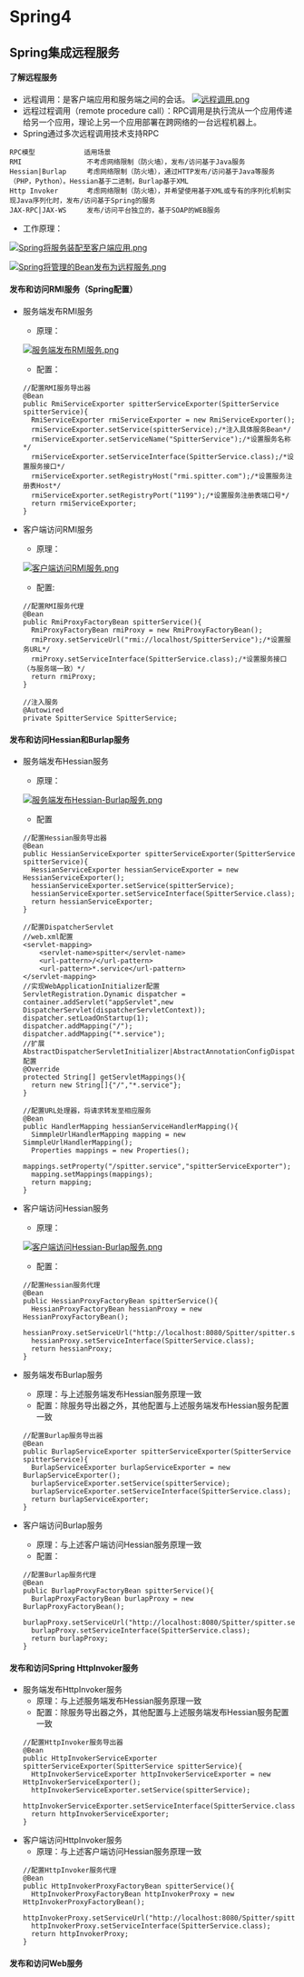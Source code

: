 # Spring4
## Spring集成远程服务

#### 了解远程服务
* 远程调用：是客户端应用和服务端之间的会话。
[![远程调用.png](https://i.loli.net/2018/05/18/5afee70b15d25.png)](https://i.loli.net/2018/05/18/5afee70b15d25.png)
* 远程过程调用（remote procedure call）：RPC调用是执行流从一个应用传递给另一个应用，理论上另一个应用部署在跨网络的一台远程机器上。
* Spring通过多次远程调用技术支持RPC
```
RPC模型            适用场景
RMI                不考虑网络限制（防火墙），发布/访问基于Java服务
Hessian|Burlap     考虑网络限制（防火墙），通过HTTP发布/访问基于Java等服务（PHP，Python）。Hessian基于二进制，Burlap基于XML
Http Invoker       考虑网络限制（防火墙），并希望使用基于XML或专有的序列化机制实现Java序列化时，发布/访问基于Spring的服务
JAX-RPC|JAX-WS     发布/访问平台独立的，基于SOAP的WEB服务
```
  * 工作原理：

  [![Spring将服务装配至客户端应用.png](https://i.loli.net/2018/05/19/5afff0aaae476.png)](https://i.loli.net/2018/05/19/5afff0aaae476.png)

  [![Spring将管理的Bean发布为远程服务.png](https://i.loli.net/2018/05/19/5afff21d696e1.png)](https://i.loli.net/2018/05/19/5afff21d696e1.png)

#### 发布和访问RMI服务（Spring配置）
* 服务端发布RMI服务
  * 原理：

  [![服务端发布RMI服务.png](https://i.loli.net/2018/05/19/5b001c23e9083.png)](https://i.loli.net/2018/05/19/5b001c23e9083.png)

  * 配置：
  ```
  //配置RMI服务导出器
  @Bean
  public RmiServiceExporter spitterServiceExporter(SpitterService spitterService){
    RmiServiceExporter rmiServiceExporter = new RmiServiceExporter();
    rmiServiceExporter.setService(spitterService);/*注入具体服务Bean*/
    rmiServiceExporter.setServiceName("SpitterService");/*设置服务名称*/
    rmiServiceExporter.setServiceInterface(SpitterService.class);/*设置服务接口*/
    rmiServiceExporter.setRegistryHost("rmi.spitter.com");/*设置服务注册表Host*/
    rmiServiceExporter.setRegistryPort("1199");/*设置服务注册表端口号*/
    return rmiServiceExporter;
  }
  ```

* 客户端访问RMI服务
  * 原理：

  [![客户端访问RMI服务.png](https://i.loli.net/2018/05/20/5b010af711206.png)](https://i.loli.net/2018/05/20/5b010af711206.png)

  * 配置:
  ```
  //配置RMI服务代理
  @Bean
  public RmiProxyFactoryBean spitterService(){
    RmiProxyFactoryBean rmiProxy = new RmiProxyFactoryBean();
    rmiProxy.setServiceUrl("rmi://localhost/SpitterService");/*设置服务URL*/
    rmiProxy.setServiceInterface(SpitterService.class);/*设置服务接口（与服务端一致）*/
    return rmiProxy;
  }
  ```
  ```
  //注入服务
  @Autowired
  private SpitterService SpitterService;
  ```

#### 发布和访问Hessian和Burlap服务
* 服务端发布Hessian服务
  * 原理：

  [![服务端发布Hessian-Burlap服务.png](https://i.loli.net/2018/05/20/5b0129eaa6d9a.png)](https://i.loli.net/2018/05/20/5b0129eaa6d9a.png)

  * 配置
  ```
  //配置Hessian服务导出器
  @Bean
  public HessianServiceExporter spitterServiceExporter(SpitterService spitterService){
    HessianServiceExporter hessianServiceExporter = new HessianServiceExporter();
    hessianServiceExporter.setService(spitterService);
    hessianServiceExporter.setServiceInterface(SpitterService.class);
    return hessianServiceExporter;
  }
  ```
  ```
  //配置DispatcherServlet
  //web.xml配置
  <servlet-mapping>
      <servlet-name>spitter</servlet-name>
      <url-pattern>/</url-pattern>
      <url-pattern>*.service</url-pattern>
  </servlet-mapping>
  //实现WebApplicationInitializer配置
  ServletRegistration.Dynamic dispatcher = container.addServlet("appServlet",new DispatcherServlet(dispatcherServletContext));
  dispatcher.setLoadOnStartup(1);
  dispatcher.addMapping("/");
  dispatcher.addMapping("*.service");
  //扩展AbstractDispatcherServletInitializer|AbstractAnnotationConfigDispatcherServletInitializer配置
  @Override
  protected String[] getServletMappings(){
    return new String[]{"/","*.service"};
  }
  ```
  ```
  //配置URL处理器，将请求转发至相应服务
  @Bean
  public HandlerMapping hessianServiceHandlerMapping(){
    SimmpleUrlHandlerMapping mapping = new SimmpleUrlHandlerMapping();
    Properties mappings = new Properties();
    mappings.setProperty("/spitter.service","spitterServiceExporter");
    mapping.setMappings(mappings);
    return mapping;
  }
  ```
* 客户端访问Hessian服务
  * 原理：

  [![客户端访问Hessian-Burlap服务.png](https://i.loli.net/2018/05/20/5b0129516c075.png)](https://i.loli.net/2018/05/20/5b0129516c075.png)

  * 配置：
  ```
  //配置Hessian服务代理
  @Bean
  public HessianProxyFactoryBean spitterService(){
    HessianProxyFactoryBean hessianProxy = new HessianProxyFactoryBean();
    hessianProxy.setServiceUrl("http://localhost:8080/Spitter/spitter.service");
    hessianProxy.setServiceInterface(SpitterService.class);
    return hessianProxy;
  }
  ```
* 服务端发布Burlap服务
  * 原理：与上述服务端发布Hessian服务原理一致
  * 配置：除服务导出器之外，其他配置与上述服务端发布Hessian服务配置一致
  ```
  //配置Burlap服务导出器
  @Bean
  public BurlapServiceExporter spitterServiceExporter(SpitterService spitterService){
    BurlapServiceExporter burlapServiceExporter = new BurlapServiceExporter();
    burlapServiceExporter.setService(spitterService);
    burlapServiceExporter.setServiceInterface(SpitterService.class);
    return burlapServiceExporter;
  }
  ```
* 客户端访问Burlap服务
  * 原理：与上述客户端访问Hessian服务原理一致
  * 配置：
  ```
  //配置Burlap服务代理
  @Bean
  public BurlapProxyFactoryBean spitterService(){
    BurlapProxyFactoryBean burlapProxy = new BurlapProxyFactoryBean();
    burlapProxy.setServiceUrl("http://localhost:8080/Spitter/spitter.service");
    burlapProxy.setServiceInterface(SpitterService.class);
    return burlapProxy;
  }
  ```

#### 发布和访问Spring HttpInvoker服务
* 服务端发布HttpInvoker服务
  * 原理：与上述服务端发布Hessian服务原理一致
  * 配置：除服务导出器之外，其他配置与上述服务端发布Hessian服务配置一致
  ```
  //配置HttpInvoker服务导出器
  @Bean
  public HttpInvokerServiceExporter spitterServiceExporter(SpitterService spitterService){
    HttpInvokerServiceExporter httpInvokerServiceExporter = new HttpInvokerServiceExporter();
    httpInvokerServiceExporter.setService(spitterService);
    httpInvokerServiceExporter.setServiceInterface(SpitterService.class);
    return httpInvokerServiceExporter;
  }
  ```
* 客户端访问HttpInvoker服务
  * 原理：与上述客户端访问Hessian服务原理一致
  ```
  //配置HttpInvoker服务代理
  @Bean
  public HttpInvokerProxyFactoryBean spitterService(){
    HttpInvokerProxyFactoryBean httpInvokerProxy = new HttpInvokerProxyFactoryBean();
    httpInvokerProxy.setServiceUrl("http://localhost:8080/Spitter/spitter.service");
    httpInvokerProxy.setServiceInterface(SpitterService.class);
    return httpInvokerProxy;
  }
  ```

#### 发布和访问Web服务
